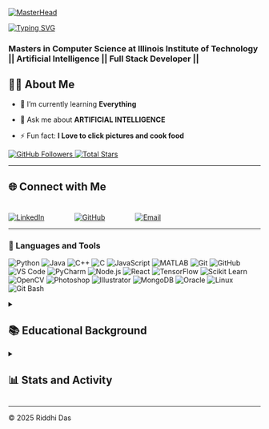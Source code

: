 [![MasterHead](https://repository-images.githubusercontent.com/588181932/e36ec678-7984-4cdd-8e4c-a3932772ff8e)](https://rishavchanda.io)

[![Typing SVG](https://readme-typing-svg.demolab.com?font=Fira+Code&pause=1000&color=F77C33&width=435&lines=Welcome+to+my+Github!+;I'm+Riddhi+Das;An+Aspiring+ML+engineer;Let's+Code+Something+Together)](https://git.io/typing-svg)

<h3 align="left">Masters in Computer Science at Illinois Institute of Technology || Artificial Intelligence || Full Stack Developer ||</h3>

## 👨‍💻 About Me 
- 🌱 I’m currently learning **Everything**

- 💬 Ask me about **ARTIFICIAL INTELLIGENCE**

- ⚡ Fun fact: **I Love to click pictures and cook food**

<p align="left">
  <!-- Followers Badge -->
  <a href="https://github.com/rdas28?tab=followers">
    <img 
      alt="GitHub Followers" 
      title="Follow me on GitHub" 
      src="https://img.shields.io/github/followers/rdas28?color=236ad3&label=Followers&style=for-the-badge&logo=github&labelColor=1155ba" 
    />
  </a>
  
  <!-- Stars Badge -->
  <a href="https://github.com/rdas28?tab=repositories&sort=stargazers">
    <img 
      alt="Total Stars" 
      title="Total Stars on GitHub" 
      src="https://img.shields.io/github/stars/rdas28?color=55960c&style=for-the-badge&labelColor=488207&logo=github&label=Stars" 
    />
  </a>
</p>


   ---

<h2 align="left">🌐 Connect with Me</h2>
<div align="left" style="display: flex; justify-content: left; gap: 60px; margin-top: 40px;">

  <!-- LinkedIn -->
  <a href="https://www.linkedin.com/in/riddhi-das-817886217/" target="_blank">
    <img src="https://img.shields.io/badge/LinkedIn-%230077B5?style=for-the-badge&logo=linkedin&logoColor=white" alt="LinkedIn" />
  </a>

  <!-- GitHub -->
  <a href="https://github.com/rdas28" target="_blank">
    <img src="https://img.shields.io/badge/GitHub-%23121011?style=for-the-badge&logo=github&logoColor=white" alt="GitHub" />
  </a>

  <!-- Email -->
  <a href="mailto:rdas8@hawk.iit.edu" target="_blank">
    <img src="https://img.shields.io/badge/Email-%23D14836?style=for-the-badge&logo=gmail&logoColor=white" alt="Email" />
  </a>

</div>
</p>

---

### 🧰 Languages and Tools
<div align="left">

  <!-- Programming Languages -->
  <img src="https://img.shields.io/badge/-Python-3776AB?style=for-the-badge&logo=python&logoColor=white" alt="Python" />
  <img src="https://img.shields.io/badge/-Java-007396?style=for-the-badge&logo=java&logoColor=white" alt="Java" />
  <img src="https://img.shields.io/badge/-C++-00599C?style=for-the-badge&logo=cplusplus&logoColor=white" alt="C++" />
  <img src="https://img.shields.io/badge/-C-A8B9CC?style=for-the-badge&logo=c&logoColor=white" alt="C" />
  <img src="https://img.shields.io/badge/-JavaScript-F7DF1E?style=for-the-badge&logo=javascript&logoColor=black" alt="JavaScript" />
  <img src="https://img.shields.io/badge/-MATLAB-0076A8?style=for-the-badge&logo=mathworks&logoColor=white" alt="MATLAB" />

  <!-- Tools and Frameworks -->
  <img src="https://img.shields.io/badge/-Git-F05032?style=for-the-badge&logo=git&logoColor=white" alt="Git" />
  <img src="https://img.shields.io/badge/-GitHub-181717?style=for-the-badge&logo=github&logoColor=white" alt="GitHub" />
  <img src="https://img.shields.io/badge/-VS%20Code-007ACC?style=for-the-badge&logo=visualstudiocode&logoColor=white" alt="VS Code" />
  <img src="https://img.shields.io/badge/-PyCharm-000000?style=for-the-badge&logo=pycharm&logoColor=white" alt="PyCharm" />
  <img src="https://img.shields.io/badge/-Node.js-339933?style=for-the-badge&logo=nodedotjs&logoColor=white" alt="Node.js" />
  <img src="https://img.shields.io/badge/-React-61DAFB?style=for-the-badge&logo=react&logoColor=black" alt="React" />
  <img src="https://img.shields.io/badge/-TensorFlow-FF6F00?style=for-the-badge&logo=tensorflow&logoColor=white" alt="TensorFlow" />
  <img src="https://img.shields.io/badge/-Scikit%20Learn-F7931E?style=for-the-badge&logo=scikitlearn&logoColor=white" alt="Scikit Learn" />
  <img src="https://img.shields.io/badge/-OpenCV-5C3EE8?style=for-the-badge&logo=opencv&logoColor=white" alt="OpenCV" />

  <!-- Design Tools -->
  <img src="https://img.shields.io/badge/-Adobe%20Photoshop-31A8FF?style=for-the-badge&logo=adobephotoshop&logoColor=white" alt="Photoshop" />
  <img src="https://img.shields.io/badge/-Adobe%20Illustrator-FF9A00?style=for-the-badge&logo=adobeillustrator&logoColor=white" alt="Illustrator" />

  <!-- Database -->
  <img src="https://img.shields.io/badge/-MongoDB-47A248?style=for-the-badge&logo=mongodb&logoColor=white" alt="MongoDB" />
  <img src="https://img.shields.io/badge/-Oracle-F80000?style=for-the-badge&logo=oracle&logoColor=white" alt="Oracle" />

  <!-- Operating Systems -->
  <img src="https://img.shields.io/badge/-Linux-FCC624?style=for-the-badge&logo=linux&logoColor=black" alt="Linux" />
  <img src="https://img.shields.io/badge/-Git%20Bash-4EAA25?style=for-the-badge&logo=gnubash&logoColor=white" alt="Git Bash" />
  
</div>
</p>

<details>
  <summary><h2>📚 Educational Background</h2></summary>
  
  ### 🎓 Master of Computer Science
  - **Specialization**: Artificial Intelligence and Data Analytics  
  - **Institute**: Illinois Institute of Technology  
  - **Expected Graduation**: May 2026  

  ### 🎓 Bachelors in Electronics & Communication Engineering
  - **Institute**: Heritage Institute of Technology  
  - **Graduation**: June 2024  

</details>
 


<details> 
  <summary><h2>📊 Stats and Activity</h2></summary>
<p align="left"> <img src="https://komarev.com/ghpvc/?username=rdas28&label=Profile%20views&color=0e75b6&style=flat" alt="rdas28" /> </p>
<p align="left"> <a href="https://github.com/ryo-ma/github-profile-trophy"><img src="https://github-profile-trophy.vercel.app/?username=rdas28" alt="rdas28" /></a> </p>
  <h3>🔥 Streak Stats</h3>
  <!-- GitHub Readme Streak Stats - https://github.com/rdas28/github-readme-streak-stats -->
 <p>
  <a href="https://github.com/rdas28/github-readme-streak-stats">
    <!-- Use https://streak-stats.demolab.com or self-host with your own Vercel app – visit https://git.io/streak-stats for instructions -->
    <img title="🔥 Get streak stats for your profile at git.io/streak-stats" alt="rdas28's streak" src="https://github-readme-streak-stats-eight.vercel.app/?user=rdas28&theme=monokai-metallian&hide_border=true&short_numbers=true" />
  </a>
</p>
  </p>
         
<h3>💻 GitHub Profile Stats</h3>

  <!-- https://github.com/rdas28/github-readme-stats -->
<!-- GitHub Stats -->
<a href="https://github.com/rdas28/github-readme-stats">
  <img
    alt="rdas28's Github Stats"
    src="https://denvercoder1-github-readme-stats.vercel.app/api/?username=rdas28&show_icons=true&include_all_commits=true&count_private=true&theme=react&hide_border=true&bg_color=1F222E&title_color=F85D7F&icon_color=F8D866&cache_seconds=1800"
    height="192px"
  />
</a>

<!-- Top Languages -->
<a href="https://github.com/rdas28/github-readme-stats">
  <img
    alt="rdas28's Top Languages"
    src="https://denvercoder1-github-readme-stats.vercel.app/api/top-langs/?username=rdas28&langs_count=8&layout=compact&theme=react&hide_border=true&bg_color=1F222E&title_color=F85D7F&icon_color=F8D866&cache_seconds=1800"
    height="192px"
  />
</a>


  <b>Note:</b> Top languages is only a metric of the languages my public code consists of and doesn't reflect experience or skill level.
  
  <!-- https://github.com/rdas28/github-readme-activity-graph -->

  <a href="https://github.com/rdas28/github-readme-activity-graph"><img alt="rdas28's Activity Graph" src="https://github-readme-activity-graph.vercel.app/graph/?username=rdas28&bg_color=1F222E&color=F8D866&line=F85D7F&point=FFFFFF&hide_border=true" /></a>
  
</details>

---

© 2025 Riddhi Das

